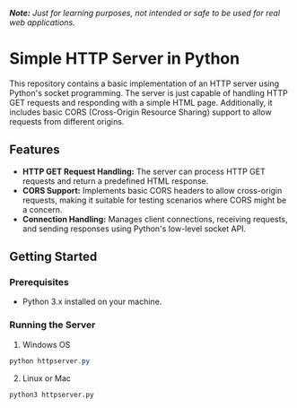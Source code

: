 ***Note:** Just for learning purposes, not intended or safe to be used for real web applications.*

# Simple HTTP Server in Python

This repository contains a basic implementation of an HTTP server using Python's socket programming. The server is just capable of handling HTTP GET requests and responding with a simple HTML page. Additionally, it includes basic CORS (Cross-Origin Resource Sharing) support to allow requests from different origins.

## Features

- **HTTP GET Request Handling:** The server can process HTTP GET requests and return a predefined HTML response.
- **CORS Support:** Implements basic CORS headers to allow cross-origin requests, making it suitable for testing scenarios where CORS might be a concern.
- **Connection Handling:** Manages client connections, receiving requests, and sending responses using Python's low-level socket API.

## Getting Started

### Prerequisites

- Python 3.x installed on your machine.

### Running the Server

1. Windows OS
  

```powershell
python httpserver.py
```

2. Linux or Mac
  

```bash
python3 httpserver.py
```
